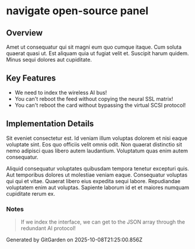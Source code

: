 # navigate open-source panel

## Overview
Amet ut consequatur qui sit magni eum quo cumque itaque. Cum soluta quaerat quasi ut. Est aliquam quia ut fugiat velit et. Suscipit harum quidem. Minus sequi dolores aut cupiditate.

## Key Features
- We need to index the wireless AI bus!
- You can't reboot the feed without copying the neural SSL matrix!
- You can't reboot the card without bypassing the virtual SCSI protocol!

## Implementation Details
Sit eveniet consectetur est. Id veniam illum voluptas dolorem et nisi eaque voluptate sint. Eos quo officiis velit omnis odit. Non quaerat distinctio sit nemo adipisci quas libero autem laudantium. Voluptatum quas enim autem consequatur.
 Aliquid consequatur voluptates quibusdam tempora tenetur excepturi quis. Aut temporibus dolores ut molestiae veniam eaque. Consequatur voluptas qui qui et vitae. Quaerat libero eius expedita sequi labore. Repudiandae voluptatem enim aut voluptas. Sapiente laborum id et et maiores numquam cupiditate rerum ex.

### Notes
> If we index the interface, we can get to the JSON array through the redundant AI protocol!

Generated by GitGarden on 2025-10-08T21:25:00.856Z